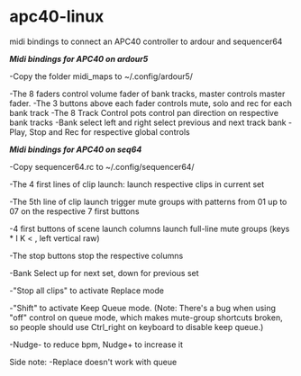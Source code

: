 # apc40-linux
midi bindings to connect an APC40 controller to ardour and sequencer64

***Midi bindings for APC40 on ardour5***

-Copy the folder midi_maps to ~/.config/ardour5/

-The 8 faders control volume fader of bank tracks, master controls master fader.
-The 3 buttons above each fader controls mute, solo and rec for each bank track
-The 8 Track Control pots control pan direction on respective bank tracks
-Bank select left and right select previous and next track bank
-Play, Stop and Rec for respective global controls


***Midi bindings for APC40 on seq64***

-Copy sequencer64.rc to ~/.config/sequencer64/

-The 4 first lines of clip launch: launch respective clips in current set

-The 5th line of clip launch trigger mute groups with patterns from 01 up to 07 on the respective 7 first buttons

-4 first buttons of scene launch columns launch full-line mute groups (keys * I K < , left vertical raw)

-The stop buttons stop the respective columns

-Bank Select up for next set, down for previous set

-"Stop all clips" to activate Replace mode

-"Shift" to activate Keep Queue mode. (Note: There's a bug when using "off" control on queue mode, which makes mute-group shortcuts broken, so people should use Ctrl_right on keyboard to disable keep queue.)

-Nudge- to reduce bpm, Nudge+ to increase it

Side note:
-Replace doesn't work with queue

